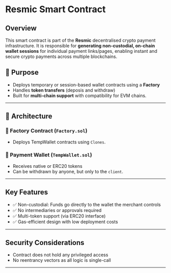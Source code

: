 # Resmic Smart Contract

## Overview

This smart contract is part of the **Resmic** decentralised crypto payment infrastructure. It is responsible for **generating non-custodial, on-chain wallet sessions** for individual payment links/pages, enabling instant and secure crypto payments across multiple blockchains.

## 🎯 Purpose

- Deploys temporary or session-based wallet contracts using a **Factory**
- Handles **token transfers** (deposis and withdraw)
- Built for **multi-chain support** with compatibility for EVM chains.

---

## 🧱 Architecture

### 🔹 Factory Contract (`Factory.sol`)
- Deploys TempWallet contracts using `Clones`.

### 🔹 Payment Wallet (`TempWallet.sol`)

- Receives native or ERC20 tokens
- Can be withdrawn by anyone, but only to the `client`.

---

## Key Features

- ✅ Non-custodial: Funds go directly to the wallet the merchant controls
- ✅ No intermediaries or approvals required
- ✅ Multi-token support (via ERC20 interface)
- ✅ Gas-efficient design with low deployment costs

---

## Security Considerations

- Contract does not hold any privileged access
- No reentrancy vectors as all logic is single-call

---



